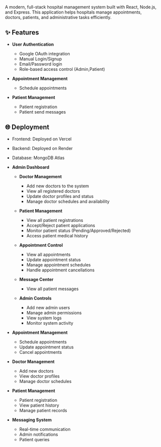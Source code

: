 

A modern, full-stack hospital management system built with React, Node.js, and Express. This application helps hospitals manage appointments, doctors, patients, and administrative tasks efficiently.

## ✨ Features
- **User Authentication**
  - Google OAuth integration
  - Manual Login/Signup 
  - Email/Password login
  - Role-based access control (Admin,Patient)

- **Appointment Management**
  - Schedule appointments
  


- **Patient Management**
  - Patient registration
  - Patient send messages
  

## 🌐 Deployment

- Frontend: Deployed on Vercel
- Backend: Deployed on Render
- Database: MongoDB Atlas






- **Admin Dashboard**
  - **Doctor Management**
    - Add new doctors to the system
    - View all registered doctors
    - Update doctor profiles and status
    - Manage doctor schedules and availability
  
  - **Patient Management**
    - View all patient registrations
    - Accept/Reject patient applications
    - Monitor patient status (Pending/Approved/Rejected)
    - Access patient medical history
  
  - **Appointment Control**
    - View all appointments
    - Update appointment status
    - Manage appointment schedules
    - Handle appointment cancellations
  
  - **Message Center**
    - View all patient messages

  - **Admin Controls**
    - Add new admin users
    - Manage admin permissions
    - View system logs
    - Monitor system activity

- **Appointment Management**
  - Schedule appointments
  - Update appointment status
  - Cancel appointments

- **Doctor Management**
  - Add new doctors
  - View doctor profiles
  - Manage doctor schedules

- **Patient Management**
  - Patient registration
  - View patient history
  - Manage patient records

- **Messaging System**
  - Real-time communication
  - Admin notifications
  - Patient queries

